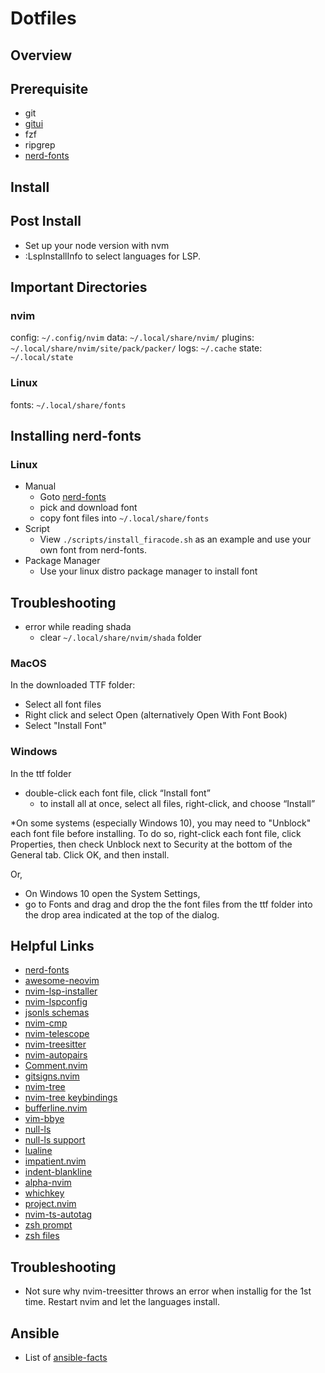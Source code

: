 # Dotfiles

## Overview

## Prerequisite
- git
- [gitui](https://github.com/extrawurst/gitui)
- fzf
- ripgrep
- [nerd-fonts](https://github.com/ryanoasis/nerd-fonts)

## Install

## Post Install
- Set up your node version with nvm
- :LspInstallInfo to select languages for LSP.

## Important Directories

### nvim 
config: `~/.config/nvim`
data: `~/.local/share/nvim/`
plugins: `~/.local/share/nvim/site/pack/packer/`
logs: `~/.cache`
state: `~/.local/state`

### Linux
fonts: `~/.local/share/fonts`

## Installing nerd-fonts
### Linux
- Manual
  - Goto [nerd-fonts](https://github.com/ryanoasis/nerd-fonts/tree/master/patched-fonts/)
  - pick and download font
  - copy font files into `~/.local/share/fonts`
- Script
  - View `./scripts/install_firacode.sh` as an example and use your own font from nerd-fonts.
- Package Manager
  - Use your linux distro package manager to install font

## Troubleshooting
- error while reading shada
  - clear `~/.local/share/nvim/shada` folder

### MacOS
In the downloaded TTF folder:

-  Select all font files
-  Right click and select Open (alternatively Open With Font Book)
-  Select "Install Font"

### Windows
In the ttf folder
- double-click each font file, click “Install font”
  - to install all at once, select all files, right-click, and choose “Install”

*On some systems (especially Windows 10), you may need to "Unblock" each font file before installing. To do so, right-click each font file, click Properties, then check Unblock next to Security at the bottom of the General tab. Click OK, and then install.

Or,
- On Windows 10 open the System Settings, 
- go to Fonts and drag and drop the the font files from the ttf folder into the drop area indicated at the top of the dialog.

## Helpful Links
- [nerd-fonts](https://www.nerdfonts.com/)
- [awesome-neovim](https://github.com/rockerBOO/awesome-neovim)
- [nvim-lsp-installer](https://github.com/williamboman/nvim-lsp-installer)
- [nvim-lspconfig](https://github.com/neovim/nvim-lspconfig)
- [jsonls schemas]( https://www.schemastore.org/json/)
- [nvim-cmp](https://github.com/hrsh7th/nvim-cmp)
- [nvim-telescope](https://github.com/nvim-telescope/telescope.nvim)
- [nvim-treesitter](https://github.com/nvim-treesitter/nvim-treesitter)
- [nvim-autopairs](https://github.com/windwp/nvim-autopairs)
- [Comment.nvim](https://github.com/numToStr/Comment.nvim)
- [gitsigns.nvim](https://github.com/lewis6991/gitsigns.nvim)
- [nvim-tree](https://github.com/kyazdani42/nvim-tree.lua)
- [nvim-tree keybindings](https://github.com/kyazdani42/nvim-tree.lua/blob/master/doc/nvim-tree-lua.txt#L976)
- [bufferline.nvim](https://github.com/akinsho/bufferline.nvim)
- [vim-bbye](https://github.com/moll/vim-bbye)
- [null-ls](https://github.com/jose-elias-alvarez/null-ls.nvim)
- [null-ls support](https://github.com/jose-elias-alvarez/null-ls.nvim/tree/main/lua/null-ls/builtins) 
- [lualine](https://github.com/nvim-lualine/lualine.nvim)
- [impatient.nvim](https://github.com/lewis6991/impatient.nvim)
- [indent-blankline](https://github.com/lukas-reineke/indent-blankline.nvim)
- [alpha-nvim](https://github.com/goolord/alpha-nvim)
- [whichkey](https://github.com/folke/which-key.nvim)
- [project.nvim](https://github.com/ahmedkhalf/project.nvim)
- [nvim-ts-autotag](https://github.com/windwp/nvim-ts-autotag)
- [zsh prompt](https://subscription.packtpub.com/book/application-development/9781783282937/1/ch01lvl1sec10/the-shell-prompt)
- [zsh files](https://unix.stackexchange.com/questions/71253/what-should-shouldnt-go-in-zshenv-zshrc-zlogin-zprofile-zlogout)

## Troubleshooting
- Not sure why nvim-treesitter throws an error when installig for the 1st time.  Restart nvim and let the languages install.

## Ansible
- List of [ansible-facts](https://docs.ansible.com/ansible/latest/user_guide/playbooks_vars_facts.html) 
